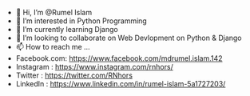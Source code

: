 - 👋 Hi, I’m @Rumel Islam
- 👀 I’m interested in Python Programming
- 🌱 I’m currently learning Django
- 💞️ I’m looking to collaborate on Web Devlopment on Python & Django
- 📫 How to reach me ...
- Facebook.com: https://www.facebook.com/mdrumel.islam.142
- Instagram : https://www.instagram.com/rnhors/
- Twitter : https://twitter.com/RNhors
- LinkedIn : https://www.linkedin.com/in/rumel-islam-5a1727203/

<!---
RumelNHORS/RumelNHORS is a ✨ special ✨ repository because its `README.md` (this file) appears on your GitHub profile.
You can click the Preview link to take a look at your changes.
--->
